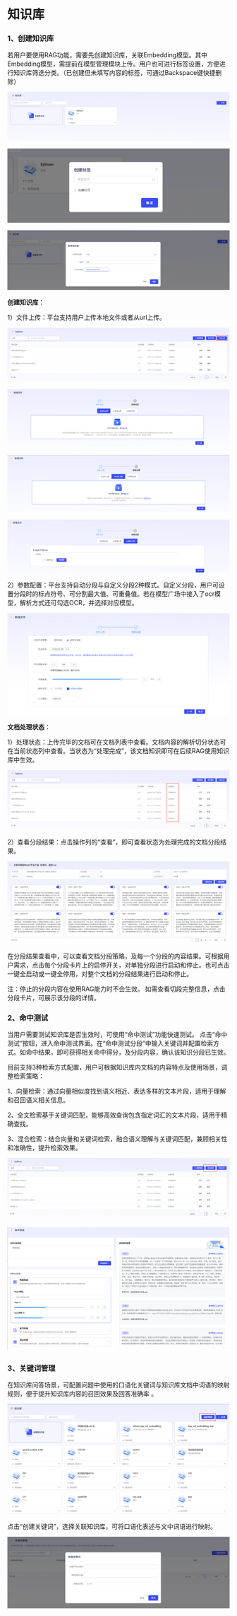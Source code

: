 # 知识库

### **1、创建知识库**

若用户要使用RAG功能，需要先创建知识库，关联Embedding模型。其中Embedding模型，需提前在模型管理模块上传。用户也可进行标签设置，方便进行知识库筛选分类。（已创建但未填写内容的标签，可通过Backspace键快捷删除）

![image-20250725144835506](assets/image-20250725144835506.png)

![image-20250725144848247](assets/image-20250725144848247.png)

![image-20250725144913023](assets/image-20250725144913023.png)

**创建知识库**：

1）文件上传：平台支持用户上传本地文件或者从url上传。

![image-20250725144958070](assets/image-20250725144958070.png)

![image-20250725145011759](assets/image-20250725145011759.png)

![image-20250725145032874](assets/image-20250725145032874.png)

![image-20250725145041266](assets/image-20250725145041266.png)

2）参数配置：平台支持自动分段与自定义分段2种模式。自定义分段，用户可设置分段时的标点符号、可分割最大值、可重叠值。若在模型广场中接入了ocr模型，解析方式还可勾选OCR，并选择对应模型。

![image-20250731114102938](assets/image-20250731114102938.png)

**文档处理状态**：

 1）处理状态：上传完毕的文档可在文档列表中查看。文档内容的解析切分状态可在当前状态列中查看。当状态为“处理完成”，该文档知识即可在后续RAG使用知识库中生效。

![image-20250725145304730](assets/image-20250725145304730.png)

2）查看分段结果：点击操作列的“查看”，即可查看状态为处理完成的文档分段结果。

![image-20250725145332325](assets/image-20250725145332325.png)

在分段结果查看中，可以查看文档分段策略，及每一个分段的内容结果。可根据用户需求，点击每个分段卡片上的启停开关，对单独分段进行启动和停止。也可点击一键全启动或一键全停用，对整个文档的分段结果进行启动和停止。 

注：停止的分段内容在使用RAG能力时不会生效。 如需查看切段完整信息，点击分段卡片，可展示该分段的详情。



### **2、命中测试**

当用户需要测试知识库是否生效时，可使用“命中测试”功能快速测试。 点击“命中测试”按钮，进入命中测试界面。在“命中测试分段”中输入关键词并配置检索方式。如命中结果，即可获得相关命中得分，及分段内容，确认该知识分段已生效。

目前支持3种检索方式配置，用户可根据知识库内文档的内容特点及使用场景，调整检索策略：

1、向量检索：通过向量相似度找到语义相近、表达多样的文本片段，适用于理解和召回语义相关信息。

2、全文检索基于关键词匹配，能够高效查询包含指定词汇的文本片段，适用于精确查找。

3、混合检索：结合向量和关键词检索，融合语义理解与关键词匹配，兼顾相关性和准确性，提升检索效果。

![image-20250725145449304](assets/image-20250725145449304.png)

![image-20250731142120648](assets/image-20250731142120648.png)

### **3、关键词管理**

在知识库问答场景，可配置问题中使用的口语化关键词与知识库文档中词语的映射规则，便于提升知识库内容的召回效果及回答准确率 。

![image-20250725145521672](assets/image-20250725145521672.png)

点击“创建关键词”，选择关联知识库，可将口语化表述与文中词语进行映射。

![image-20250725145543836](assets/image-20250725145543836.png)